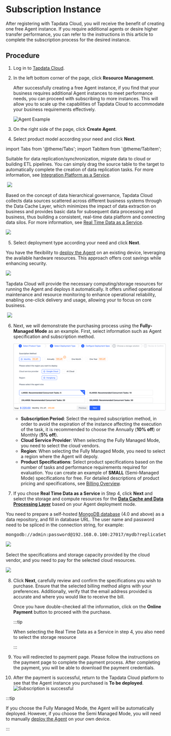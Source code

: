 # Subscription Instance

After registering with Tapdata Cloud, you will receive the benefit of creating one free Agent instance. If you require additional agents or desire higher transfer performance, you can refer to the instructions in this article to complete the subscription process for the desired instance.

## Procedure

1. Log in to [Tapdata Cloud](https://cloud.tapdata.io/).

2. In the left bottom corner of the page, click **Resource Management**.

   After successfully creating a free Agent instance, if you find that your business requires additional Agent instances to meet performance needs, you can proceed with subscribing to more instances. This will allow you to scale up the capabilities of Tapdata Cloud to accommodate your business requirements effectively.

   ![Agent Example](../images/agent_free.png)

3. On the right side of the page, click **Create Agent**.

4. Select product model according your need and click **Next**.

import Tabs from '@theme/Tabs';
import TabItem from '@theme/TabItem';

<Tabs className="unique-tabs">
    <TabItem value="etl-model" label="Integration Platform as a Service" default>
    <p>Suitable for data replication/synchronization, migrate data to cloud or building ETL pipelines. You can simply drag the source table to the target to automatically complete the creation of data replication tasks. For more information, see <a href="../user-guide/data-console/etl-mode"> Integration Platform as a Service</a>.</p>
​    <img src='/img/select_etl_model.png'></img>
</TabItem>
   <TabItem value="daas-model" label="Real Time Data as a Service">

   <p>Based on the concept of data hierarchical governance, Tapdata Cloud collects data sources scattered across different business systems through the Data Cache Layer, which minimizes the impact of data extraction on business and provides basic data for subsequent data processing and business, thus building a consistent, real-time data platform and connecting data silos. For more information, see <a href="../user-guide/data-console/daas-mode/enable-daas-mode"> Real Time Data as a Service</a>.</p>
   <img src='/img/select_daas_model.png'></img>
   </TabItem>
</Tabs>

5. Select deployment type according your need and click **Next**.

<Tabs className="unique-tabs">
    <TabItem value="semi-managed" label="Semi-Managed Mode" default>
   <p>You have the flexibility to <a href="../quick-start/install-agent"> deploy the Agent</a> on an existing device, leveraging the available hardware resources. This approach offers cost savings while enhancing security. </p>
   <img src='/img/semi_managed.png'></img>
   </TabItem>
    <TabItem value="full-managed" label="Fully-Managed Mode">
    <p>Tapdata Cloud will provide the necessary computing/storage resources for running the Agent and deploys it automatically. It offers unified operational maintenance and resource monitoring to enhance operational reliability, enabling one-click delivery and usage, allowing your to focus on core business.</p>
​    <img src='/img/full_managed.png'></img>
</TabItem>
</Tabs>


6. Next, we will demonstrate the purchasing process using the **Fully-Managed Mode** as an example. First, select information such as Agent specification and subscription method.

   ![Select Agent Specification](../images/select_agent_spec.png)

   * **Subscription Period**: Select the required subscription method, in order to avoid the expiration of the instance affecting the execution of the task, it is recommended to choose the Annually (**10% off**) or Monthly (**5% off**).
   * **Cloud Service Provider**:  When selecting the Fully Managed Mode, you need to select the cloud vendors.
   * **Region**: When selecting the Fully Managed Mode, you need to select a region where the Agent will depoly.
   * **Product Specifications**: Select product specifications based on the number of tasks and performance requirements required for evaluation. You can create an example of **SMALL** (Semi-Managed Mode) specifications for free. For detailed descriptions of product pricing and specifications, see [Billing Overview](billing-overview.md).

7. If you chose **Real Time Data as a Service** in Step 4, click **Next** and select the storage and compute resources for the **[Data Cache and Data Processing Layer](../user-guide/data-console/daas-mode/enable-daas-mode.md)** based on your Agent deployment mode.

<Tabs className="unique-tabs">
    <TabItem value="semi-managed-storage" label="Semi-Managed Mode" default>
   <p>You need to prepare a self-hosted <a href="https://www.mongodb.com/docs/manual/administration/install-on-linux/"> MongoDB database</a>  (4.0 and above) as a data repository, and fill in database URL. The user name and password need to be spliced in the connection string, for example:<pre>mongodb://admin:password@192.168.0.100:27017/mydb?replicaSet=xxx&authSource=admin</pre></p>
   <img src='/img/etl_storage.png'></img>
   </TabItem>
    <TabItem value="full-managed-storage" label="Fully-Managed Mode">
    <p>Select the specifications and storage capacity provided by the cloud vendor, and you need to pay for the selected cloud resources.</p>
    <img src='/img/daas_storage.png'></img>
</TabItem>
</Tabs>

8. Click **Next**, carefully review and confirm the specifications you wish to purchase. Ensure that the selected billing method aligns with your preferences. Additionally, verify that the email address provided is accurate and where you would like to receive the bill. 

   Once you have double-checked all the information, click on the **Online Payment** button to proceed with the purchase.

   :::tip

   When selecting the Real Time Data as a Service in step 4, you also need to select the storage resource

   :::

9. You will redirected to payment page. Please follow the instructions on the payment page to complete the payment process. After completing the payment, you will be able to download the payment credentials.

10. After the payment is successful, return to the Tapdata Cloud platform to see that the Agent instance you purchased is **To be deployed**.![Subscription is successful](../images/purchase_success.png)

   :::tip

   If you choose the Fully Managed Mode, the Agent will be automatically deployed. However, if you choose the Semi Managed Mode, you will need to manually [deploy the Agent](../quick-start/install-agent/README.md) on your own device.

   :::
